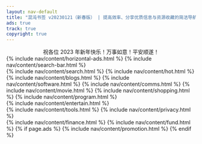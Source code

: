 ```yaml
---
layout: nav-default
title: "混沌书签 v20230121（新春版） | 提高效率、分享优质信息与资源收藏的简洁导航"
ads: true
track: true
copyright: true
---
```


<div>
    <center>祝各位 2023 年新年快乐！万事如意！平安顺遂！</center>
</div>
{% include nav/content/horizontal-ads.html %}
{% include nav/content/search-bar.html %}
<div class="nav-content">
    {% include nav/content/search.html %}
    {% include nav/content/hot.html %}
    {% include nav/content/blogs.html %}
    {% include nav/content/software.html %}
    {% include nav/content/comms.html %}
    {% include nav/content/movie.html %}
    {% include nav/content/shopping.html %}
    {% include nav/content/program.html %}
</div>
{% include nav/content/entertain.html %}
<div class="nav-content">
    {% include nav/content/tools.html %}
    {% include nav/content/privacy.html %}
</div>
{% include nav/content/finance.html %}
{% include nav/content/fund.html %}
{% if page.ads %}
{% include nav/content/promotion.html %}
{% endif %}


